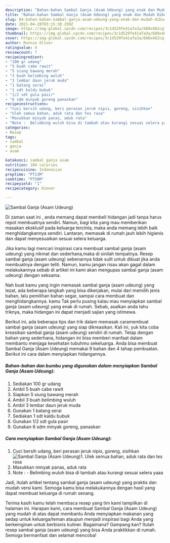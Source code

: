 ```yaml
---
description: "Bahan-bahan Sambal Ganja (Asam Udeung) yang enak dan Mudah Dibuat"
title: "Bahan-bahan Sambal Ganja (Asam Udeung) yang enak dan Mudah Dibuat"
slug: 84-bahan-bahan-sambal-ganja-asam-udeung-yang-enak-dan-mudah-dibuat
date: 2021-04-28T03:15:30.250Z
image: https://img-global.cpcdn.com/recipes/3c1d529fe41afa3a/680x482cq70/sambal-ganja-asam-udeung-foto-resep-utama.jpg
thumbnail: https://img-global.cpcdn.com/recipes/3c1d529fe41afa3a/680x482cq70/sambal-ganja-asam-udeung-foto-resep-utama.jpg
cover: https://img-global.cpcdn.com/recipes/3c1d529fe41afa3a/680x482cq70/sambal-ganja-asam-udeung-foto-resep-utama.jpg
author: Ronnie Oliver
ratingvalue: 4
reviewcount: 7
recipeingredient:
- "100 gr udang"
- "5 buah cabe rawit"
- "5 siung bawang merah"
- "3 buah belimbing wuluh"
- "3 lembar daun jeruk muda"
- "1 batang serai"
- "1 sdt kaldu bubuk"
- "1/2 sdt gula pasir"
- "6 sdm minyak goreng panaskan"
recipeinstructions:
- "Cuci bersih udang, beri perasan jeruk nipis, goreng, sisihkan"
- "Ulek semua bahan, aduk rata dan tes rasa"
- "Masukkan minyak panas, aduk rata"
- "Note :  Belimbing wuluh bisa di tambah atau kurangi sesuai selera yaaa"
categories:
- Resep
tags:
- sambal
- ganja
- asam

katakunci: sambal ganja asam 
nutrition: 104 calories
recipecuisine: Indonesian
preptime: "PT13M"
cooktime: "PT50M"
recipeyield: "1"
recipecategory: Dinner

---
```



![Sambal Ganja (Asam Udeung)](https://img-global.cpcdn.com/recipes/3c1d529fe41afa3a/680x482cq70/sambal-ganja-asam-udeung-foto-resep-utama.jpg)

Di zaman  saat ini , anda memang dapat membeli hidangan jadi tanpa harus repot membuatnya sendiri. Namun, bagi kita yang mau memberikan masakan eksklusif pada keluarga tercinta, maka anda memang lebih baik menghidangkannya sendiri. Lantaran, memasak di rumah jauh lebih higienis dan dapat menyesuaikan sesuai selera keluarga.

Jika kamu lagi mencari inspirasi cara membuat sambal ganja (asam udeung) yang nikmat dan sederhana,maka di sinilah tempatnya. Resep sambal ganja (asam udeung)  sebenarnya tidak sulit untuk dibuat jika anda membuatnya dengan teliti. Namun, kamu jangan risau akan gagal dalam melakukannya 
sebab di artikel ini kami akan mengupas sambal ganja (asam udeung) dengan seksama.  



Nah buat kamu yang ingin memasak sambal ganja (asam udeung) yang lezat, ada beberapa langkah yang bisa dikerjakan, mulai dari memilih jenis bahan, lalu pemilihan bahan segar, sampai cara membuat dan menghidangkannya. kamu Tak perlu pusing kalau mau menyiapkan sambal ganja (asam udeung) yang enak di rumah. Sebab, asalkan anda  tahu triknya, maka hidangan ini dapat menjadi sajian yang istimewa.

Berikut ini, ada beberapa tips dan trik dalam memasak caramembuat sambal ganja (asam udeung) yang siap dikreasikan. Kali ini, yuk kita coba kreasikan sambal ganja (asam udeung) sendiri di rumah. Tetap dengan bahan yang sederhana, hidangan ini bisa memberi manfaat dalam membantu menjaga kesehatan tubuhmu sekeluarga. Anda bisa membuat Sambal Ganja (Asam Udeung) memakai 9 bahan dan 4 tahap pembuatan. Berikut ini cara dalam menyiapkan hidangannya.

<!--inarticleads1-->

##### Bahan-bahan dan bumbu yang digunakan dalam menyiapkan Sambal Ganja (Asam Udeung):

1. Sediakan 100 gr udang
1. Ambil 5 buah cabe rawit
1. Siapkan 5 siung bawang merah
1. Ambil 3 buah belimbing wuluh
1. Ambil 3 lembar daun jeruk muda
1. Gunakan 1 batang serai
1. Sediakan 1 sdt kaldu bubuk
1. Gunakan 1/2 sdt gula pasir
1. Gunakan 6 sdm minyak goreng, panaskan




<!--inarticleads2-->

##### Cara menyiapkan Sambal Ganja (Asam Udeung):

1. Cuci bersih udang, beri perasan jeruk nipis, goreng, sisihkan
<img src="https://img-global.cpcdn.com/steps/68b39d468a7134e1/160x128cq70/sambal-ganja-asam-udeung-langkah-memasak-1-foto.jpg" alt="Sambal Ganja (Asam Udeung)">1. Ulek semua bahan, aduk rata dan tes rasa
1. Masukkan minyak panas, aduk rata
1. Note :  - Belimbing wuluh bisa di tambah atau kurangi sesuai selera yaaa




Jadi, itulah artikel tentang  sambal ganja (asam udeung)  yang praktis dan mudah versi kami. Semoga kamu bisa melakukannya dengan hasil yang dapat membuat keluarga di rumah senang. 

Terima kasih kamu telah membaca resep yang tim kami tampilkan di halaman ini. Harapan kami, cara membuat  Sambal Ganja (Asam Udeung) yang mudah di atas dapat membantu Anda menyiapkan makanan yang sedap untuk keluarga/teman ataupun menjadi inspirasi bagi Anda yang berkeinginan untuk berbisnis kuliner. Bagaimana? Gampang kan? Itulah resep sambal ganja (asam udeung) yang bisa Anda praktikkan di rumah. Semoga bermanfaat dan selamat mencoba!

